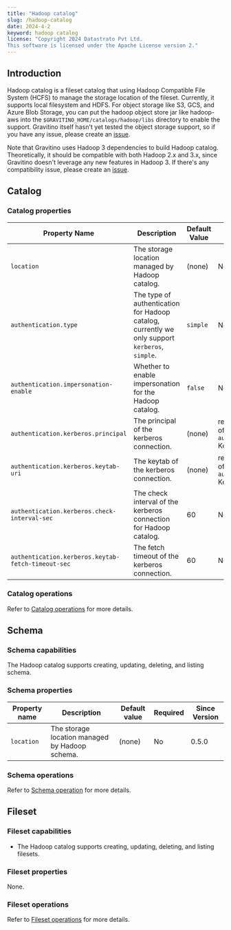```yaml
---
title: "Hadoop catalog"
slug: /hadoop-catalog
date: 2024-4-2
keyword: hadoop catalog
license: "Copyright 2024 Datastrato Pvt Ltd.
This software is licensed under the Apache License version 2."
---
```


## Introduction

Hadoop catalog is a fileset catalog that using Hadoop Compatible File System (HCFS) to manage
the storage location of the fileset. Currently, it supports local filesystem and HDFS. For
object storage like S3, GCS, and Azure Blob Storage, you can put the hadoop object store jar like
hadoop-aws into the `$GRAVITINO_HOME/catalogs/hadoop/libs` directory to enable the support.
Gravitino itself hasn't yet tested the object storage support, so if you have any issue,
please create an [issue](https://github.com/datastrato/gravitino/issues).

Note that Gravitino uses Hadoop 3 dependencies to build Hadoop catalog. Theoretically, it should be
compatible with both Hadoop 2.x and 3.x, since Gravitino doesn't leverage any new features in
Hadoop 3. If there's any compatibility issue, please create an [issue](https://github.com/datastrato/gravitino/issues).

## Catalog

### Catalog properties

| Property Name                                      | Description                                                                                    | Default Value | Required                                                 | Since Version |
|----------------------------------------------------|------------------------------------------------------------------------------------------------|---------------|----------------------------------------------------------|---------------|
| `location`                                         | The storage location managed by Hadoop catalog.                                                | (none)        | No                                                       | 0.5.0         |
| `authentication.type`                              | The type of authentication for Hadoop catalog, currently we only support `kerberos`, `simple`. | `simple`      | No                                                       | 0.5.1         |
| `authentication.impersonation-enable`              | Whether to enable impersonation for the Hadoop catalog.                                        | `false`       | No                                                       | 0.5.1         |
| `authentication.kerberos.principal`                | The principal of the kerberos connection.                                                      | (none)        | required if the value of `authentication.type` Kerberos. | 0.5.1         |
| `authentication.kerberos.keytab-uri`               | The keytab of the kerberos connection.                                                         | (none)        | required if the value of `authentication.type` Kerberos. | 0.5.1         |
| `authentication.kerberos.check-interval-sec`       | The check interval of the kerberos connection for Hadoop catalog.                              | 60            | No                                                       | 0.5.1         |
| `authentication.kerberos.keytab-fetch-timeout-sec` | The fetch timeout of the kerberos connection.                                                  | 60            | No                                                       | 0.5.1         |

### Catalog operations

Refer to [Catalog operations](./manage-fileset-metadata-using-gravitino.md#catalog-operations) for more details.

## Schema

### Schema capabilities

The Hadoop catalog supports creating, updating, deleting, and listing schema.

### Schema properties

| Property name | Description                                    | Default value | Required | Since Version |
|---------------|------------------------------------------------|---------------|----------|---------------|
| `location`    | The storage location managed by Hadoop schema. | (none)        | No       | 0.5.0         |

### Schema operations

Refer to [Schema operation](./manage-fileset-metadata-using-gravitino.md#schema-operations) for more details.

## Fileset

### Fileset capabilities

- The Hadoop catalog supports creating, updating, deleting, and listing filesets.

### Fileset properties

None.

### Fileset operations

Refer to [Fileset operations](./manage-fileset-metadata-using-gravitino.md#fileset-operations) for more details.
